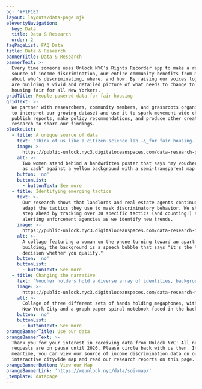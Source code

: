 ```yaml
---
bg: '#F1F1E3'
layout: layouts/data-page.njk
eleventyNavigation:
  key: Data
  title: Data & Research
  order: 2
faqPageList: FAQ Data
title: Data & Research
bannerTitle: Data & Research
bannerText: >-
  Every time someone uses Unlock NYC’s Rights Recorder app to make a report of
  source of income discrimination, our entire community benefits from more intel
  about who’s discriminating, where, and how. By raising our voices together, we
  are building a vivid and detailed picture of what needs to change to make
  housing fair for all New Yorkers.
gridTitle: People-powered data for fair housing
gridText: >-
  We partner with researchers, community members, and grassroots organizations
  to interpret our growing dataset and use it to spark movement-wide change. We
  publish reports, make policy recommendations, and produce other creative
  research to share our findings.
blocksList:
  - title: A unique source of data
    text: "Think of us like a citizen science lab –\_for fair housing. We crowdsource our data directly from tenants, then rigorously review, aggregate, and integrate with other housing datasets. At every step, we follow best practices to protect the privacy of user-generated data and embody the guiding principles of 'consentful' tech."
    image: >-
      https://public-unlock.nyc3.digitaloceanspaces.com/data-research-poster-map.png
    alt: >-
      Two women stand behind a handwritten poster that says "my voucher is good
      as cash" against a yellow background with a semi-transparent map of NYC
    button: 'no'
    buttonList:
      - buttonText: See more
  - title: Identifying emerging tactics
    text: >-
      Our research shows that landlords and real estate agents continuously
      adapt the tactics they use to mask discriminatory behavior. We stay one
      step ahead by tracking over 30 specific tactics (and counting!) and
      alerting enforcement agencies as we identify new trends.
    image: >-
      https://public-unlock.nyc3.digitaloceanspaces.com/data-research-denial-tactic-tenant.png
    alt: >-
      A collage featuring a woman on the phone turning toward an apartment
      building; the background is a speech bubble that says "it's the landlord's
      decision whether you qualify."
    button: 'no'
    buttonList:
      - buttonText: See more
  - title: Changing the narrative
    text: "Voucher holders hold a diverse array of identities, backgrounds, and experiences. Through our disparate impact research, we are learning more about the ways that discrimination against vouchers impacts specific groups differently. We plan to expand this research area in 2024 –\_stay tuned!"
    image: >-
      https://public-unlock.nyc3.digitaloceanspaces.com/data-research-megaphones-map.png
    alt: >-
      Collage of three different sets of hands holding megaphones, with a map of
      New York City and a graph paper spiral notebook faded in the background
    button: 'no'
    buttonList:
      - buttonText: See more
orangeBannerTitle: Use our data
orangeBannerText: >-
  Thank you for your interest in receiving data from Unlock NYC! All new data
  requests are on pause until 2026. Please circle back with us then. In the
  meantime, you can view our source of income discrimination data on our
  interactive citywide map and read our research reports on this page.
orangeBannerButton: View our Map
orangeBannerLink: 'https://weunlock.nyc/data/soi-map/'
_template: datapage
---
```


